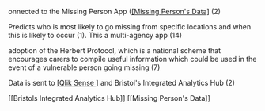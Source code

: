 onnected to the Missing Person App ([[Missing Person's Data]](35) (2)

Predicts who is most likely to go missing from specific locations and when this is likely to occur (1).  This a multi-agency app (14)

adoption of the Herbert Protocol, which is a national scheme that encourages carers to compile useful information which could be used in the event of a vulnerable person going missing (7)

Data is sent to [[Qlik Sense ]](1) and Bristol's Integrated Analytics Hub (2) 

[[Bristols Integrated Analytics Hub]]
[[Missing Person's Data]]


